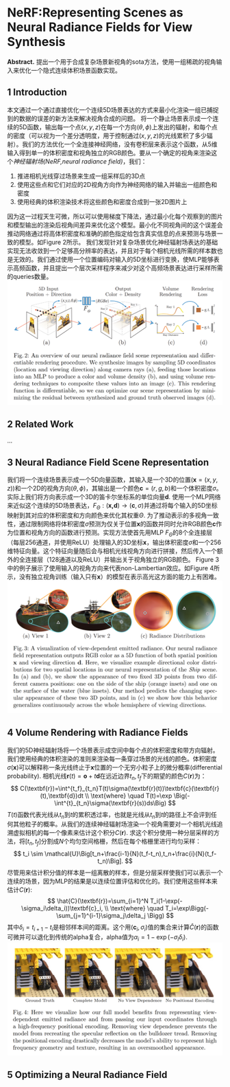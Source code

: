 # NeRF:Representing Scenes as Neural Radiance Fields for View Synthesis

**Abstract.** 提出一个用于合成复杂场景新视角的sota方法，使用一组稀疏的视角输入来优化一个隐式连续体积场景函数实现。

## 1 Introduction
本文通过一个通过直接优化一个连续5D场景表达的方式来最小化渲染一组已捕捉到的数据的误差的新方法来解决视角合成的问题。
将一个静止场景表示成一个连续的5D函数，输出每一个点$(x,y,z)$在每一个方向$(\theta, \phi)$上发出的辐射，和每个点的密度（可以视为一个差分透明度，用于控制通过$(x,y,z)$的光线累积了多少辐射）。我们的方法优化一个全连接神经网络，没有卷积层来表示这个函数，从5维输入得到单一的体积密度和视角独立的RGB颜色。要从一个确定的视角来渲染这个*神经辐射场(NeRF,neural radiance field)*，我们：
1. 推进相机光线穿过场景来生成一组采样后的3D点
2. 使用这些点和它们对应的2D视角方向作为神经网络的输入并输出一组颜色和密度
3. 使用经典的体积渲染技术将这些颜色和密度合成到一张2D图片上

因为这一过程天生可微，所以可以使用梯度下降法，通过最小化每个观察到的图片和模型输出的渲染后视角间差异来优化这个模型。最小化不同视角间的这个误差会推动网络通过将高体积密度和准确的颜色指定给包含真实信息的点来预测与场景一致的模型。如Figure 2所示。
我们发现针对复杂场景优化神经辐射场表达的基础实现无法收敛到一个足够高分辨率的表达，并且对于每个相机光线所需的样本数也是无效的。我们通过使用一个位置编码对输入的5D坐标进行变换，使MLP能够表示高频函数，并且提出一个层次采样程序来减少对这个高频场景表达进行采样所需的queries数量。
![Figure 2](2.png "Figure 2")

## 2 Related Work
...

## 3 Neural Radiance Field Scene Representation
我们将一个连续场景表示成一个5D向量函数，其输入是一个3D的位置$(\textbf{x}=(x,y,z))$和一个2D的视角方向$(\theta, \phi)$，其输出是一个颜色$\textbf{c}=(r,g,b)$和一个体积密度$\sigma$。实际上我们将方向表示成一个3D的笛卡尔坐标系的单位向量$\textbf{d}$. 使用一个MLP网络来近似这个连续的5D场景表达，$F_{\Theta}:(\textbf{x,d})\rightarrow(\textbf{c},\sigma)$并通过将每个输入的5D坐标映射到其对应的体积密度和方向颜色来优化其权重$\Theta$.
为了推动表示的多视角一致性，通过限制网络将体积密度$\sigma$预测为仅关于位置$\textbf{x}$的函数并同时允许RGB颜色$\textbf{c}$作为位置和视角方向的函数进行预测。实现方法使首先用MLP $F_{\Theta}$的8个全连接层（每层256通道，并使用ReLU）处理输入的3D坐标$\textbf{x}$，输出体积密度$\sigma$和一个256维特征向量。这个特征向量随后会与相机光线视角方向进行拼接，然后传入一个额外的全连接层（128通道以及ReLU）并输出关于视角独立的RGB颜色。
Figure 3中的例子展示了使用输入的视角方向来代表non-Lambertian效应。如Figure 4所示，没有独立视角训练（输入只有$\textbf{x}$）的模型在表示高光这方面的能力上有困难。
![Figure 3](3.png "Figure 3")
## 4 Volume Rendering with Radiance Fields
我们的5D神经辐射场将一个场景表示成空间中每个点的体积密度和带方向辐射。我们使用经典的体积渲染的准则来渲染每一条穿过场景的光线的颜色。体积密度$\sigma(\textbf{x})$可以解释称一条光线终止于$\textbf{x}$位置的一个无穷小粒子上的微分概率(differential probability). 相机光线$\textbf{r}(t)=\textbf{o}+t\textbf{d}$在远近边界$t_n, t_f$下的期望的颜色$C(\textbf{r})$为：
$$
C(\textbf{r})=\int^{t_f}_{t_n}T(t)\sigma(\textbf{r}(t))\textbf{c}(\textbf{r}(t),\textbf{d})dt \\
\text{where} \quad T(t)=\exp \Big(-\int^{t}_{t_n}\sigma(\textbf{r}(s))ds\Big)
$$
$T(t)$函数代表光线从$t_n$到$t$的累积透过率，也就是光线从$t_n$到$t$的路径上不会评到任何其他粒子的概率。从我们的连续神经辐射场渲染一个视角需要对一个相机光线追溯虚拟相机的每一个像素来估计这个积分$C(\textbf{r})$.
求这个积分使用一种分层采样的方法，将$[t_n,t_f]$分割成$N$个均匀空间格栅，然后在每个格栅里进行均匀采样：
$$
t_i \sim \mathcal{U}\Big[t_n+\frac{i-1}{N}(t_f-t_n),t_n+\frac{i}{N}(t_f-t_n)\Big].
$$
尽管用来估计积分值的样本是一组离散的样本，但是分层采样使我们可以表示一个连续的场景，因为MLP的结果是以连续位置评估和优化的。我们使用这些样本来估计$C(\textbf{r})$:
$$
\hat{C}(\textbf{r})=\sum_{i=1}^N T_i(1-\exp(-\sigma_i\delta_i))\textbf{c}_i, \\
\text{where} \quad T_i=\exp\Bigg(-\sum_{j=1}^{i-1}\sigma_j\delta_j \Bigg)
$$
其中$\delta_i=t_{i+1}-t_i$是相邻样本间的距离。这个用$(\textbf{c}_i,\sigma_i)$值的集合来计算$\hat{C}(\textbf{r})$的函数可微并可以退化到传统的alpha复合，alpha值为$\alpha_i=1-\exp(-\sigma_i\delta_i)$.
![Figure 4](4.png "Figure 4")

## 5 Optimizing a Neural Radiance Field
